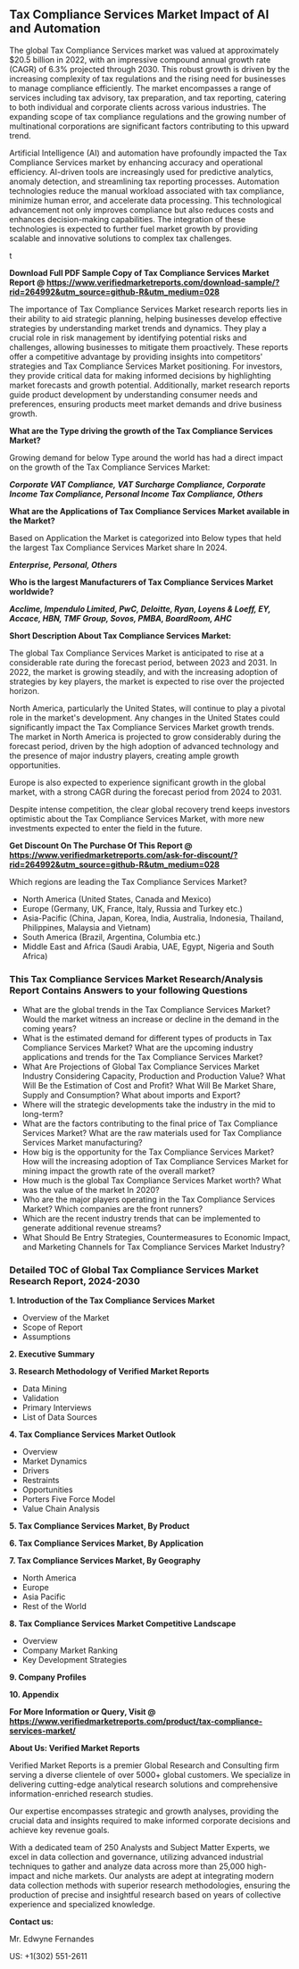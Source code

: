 <h2>Tax Compliance Services Market Impact of AI and Automation</h2><p>The global Tax Compliance Services market was valued at approximately $20.5 billion in 2022, with an impressive compound annual growth rate (CAGR) of 6.3% projected through 2030. This robust growth is driven by the increasing complexity of tax regulations and the rising need for businesses to manage compliance efficiently. The market encompasses a range of services including tax advisory, tax preparation, and tax reporting, catering to both individual and corporate clients across various industries. The expanding scope of tax compliance regulations and the growing number of multinational corporations are significant factors contributing to this upward trend.</p><p>Artificial Intelligence (AI) and automation have profoundly impacted the Tax Compliance Services market by enhancing accuracy and operational efficiency. AI-driven tools are increasingly used for predictive analytics, anomaly detection, and streamlining tax reporting processes. Automation technologies reduce the manual workload associated with tax compliance, minimize human error, and accelerate data processing. This technological advancement not only improves compliance but also reduces costs and enhances decision-making capabilities. The integration of these technologies is expected to further fuel market growth by providing scalable and innovative solutions to complex tax challenges.</p>t</p><p id="" class=""><strong>Download Full PDF Sample Copy of Tax Compliance Services Market Report @ <a href="https://www.verifiedmarketreports.com/download-sample/?rid=264992&utm_source=github-R&utm_medium=028" target="_blank">https://www.verifiedmarketreports.com/download-sample/?rid=264992&utm_source=github-R&utm_medium=028</a></strong></p><p>The importance of&nbsp;Tax Compliance Services Market research reports lies in their ability to aid strategic planning, helping businesses develop effective strategies by understanding market trends and dynamics. They play a crucial role in risk management by identifying potential risks and challenges, allowing businesses to mitigate them proactively. These reports offer a competitive advantage by providing insights into competitors' strategies and Tax Compliance Services Market positioning. For investors, they provide critical data for making informed decisions by highlighting market forecasts and growth potential. Additionally, market research reports guide product development by understanding consumer needs and preferences, ensuring products meet market demands and drive business growth.</p><p><strong>What are the&nbsp;Type driving the growth of the Tax Compliance Services Market?</strong></p><p id="" class="">Growing demand for below Type around the world has had a direct impact on the growth of the Tax Compliance Services Market:</p><em><strong>Corporate VAT Compliance, VAT Surcharge Compliance, Corporate Income Tax Compliance, Personal Income Tax Compliance, Others</strong></em></p><strong>What are the&nbsp;Applications&nbsp;of Tax Compliance Services Market available in the Market?</strong></p><p id="" class="">Based on Application the Market is categorized into Below types that held the largest Tax Compliance Services Market share In 2024.</p><em><strong>Enterprise, Personal, Others</strong></em></p><strong>Who is the largest Manufacturers of Tax Compliance Services Market worldwide?</strong></p><p><em><strong>Acclime, Impendulo Limited, PwC, Deloitte, Ryan, Loyens & Loeff, EY, Accace, HBN, TMF Group, Sovos, PMBA, BoardRoom, AHC</strong></em></p><p id="" class=""><strong>Short Description About Tax Compliance Services Market:</strong></p><p>The global Tax Compliance Services Market is anticipated to rise at a considerable rate during the forecast period, between 2023 and 2031. In 2022, the market is growing steadily, and with the increasing adoption of strategies by key players, the market is expected to rise over the projected horizon.</p><p>North America, particularly the United States, will continue to play a pivotal role in the market's development. Any changes in the United States could significantly impact the Tax Compliance Services Market growth trends. The market in North America is projected to grow considerably during the forecast period, driven by the high adoption of advanced technology and the presence of major industry players, creating ample growth opportunities.</p><p>Europe is also expected to experience significant growth in the global market, with a strong CAGR during the forecast period from 2024 to 2031.</p><p>Despite intense competition, the clear global recovery trend keeps investors optimistic about the Tax Compliance Services Market, with more new investments expected to enter the field in the future.</p><p id="" class=""><strong>Get Discount On The Purchase Of This Report @ <a href="https://www.verifiedmarketreports.com/ask-for-discount/?rid=264992&utm_source=github-R&utm_medium=028" target="_blank">https://www.verifiedmarketreports.com/ask-for-discount/?rid=264992&utm_source=github-R&utm_medium=028</a></strong></p>Which regions are leading the Tax Compliance Services Market?</p><ul><li>North America (United States, Canada and Mexico)</li><li>Europe (Germany, UK, France, Italy, Russia and Turkey etc.)</li><li>Asia-Pacific (China, Japan, Korea, India, Australia, Indonesia, Thailand, Philippines, Malaysia and Vietnam)</li><li>South America (Brazil, Argentina, Columbia etc.)</li><li>Middle East and Africa (Saudi Arabia, UAE, Egypt, Nigeria and South Africa)</li></ul><h3 id="" class="">This Tax Compliance Services Market Research/Analysis Report Contains Answers to your following Questions</h3><ul><li>What are the global trends in the Tax Compliance Services Market? Would the market witness an increase or decline in the demand in the coming years?</li><li>What is the estimated demand for different types of products in Tax Compliance Services Market? What are the upcoming industry applications and trends for the Tax Compliance Services Market?</li><li>What Are Projections of Global Tax Compliance Services Market Industry Considering Capacity, Production and Production Value? What Will Be the Estimation of Cost and Profit? What Will Be Market Share, Supply and Consumption? What about imports and Export?</li><li>Where will the strategic developments take the industry in the mid to long-term?</li><li>What are the factors contributing to the final price of Tax Compliance Services Market? What are the raw materials used for Tax Compliance Services Market manufacturing?</li><li>How big is the opportunity for the Tax Compliance Services Market? How will the increasing adoption of Tax Compliance Services Market for mining impact the growth rate of the overall market?</li><li>How much is the global Tax Compliance Services Market worth? What was the value of the market In 2020?</li><li>Who are the major players operating in the Tax Compliance Services Market? Which companies are the front runners?</li><li>Which are the recent industry trends that can be implemented to generate additional revenue streams?</li><li>What Should Be Entry Strategies, Countermeasures to Economic Impact, and Marketing Channels for Tax Compliance Services Market Industry?</li></ul><h3 id="" class="">Detailed TOC of Global Tax Compliance Services Market Research Report, 2024-2030</h3><p id="" class=""><strong>1. Introduction of the Tax Compliance Services Market</strong></p><ul><li>Overview of the Market</li><li>Scope of Report</li><li>Assumptions</li></ul><p id="" class=""><strong>2. Executive Summary</strong></p><p id="" class=""><strong>3. Research Methodology of Verified Market Reports</strong></p><ul><li>Data Mining</li><li>Validation</li><li>Primary Interviews</li><li>List of Data Sources</li></ul><p id="" class=""><strong>4. Tax Compliance Services Market Outlook</strong></p><ul><li>Overview</li><li>Market Dynamics</li><li>Drivers</li><li>Restraints</li><li>Opportunities</li><li>Porters Five Force Model</li><li>Value Chain Analysis</li></ul><p id="" class=""><strong>5. Tax Compliance Services Market, By Product</strong></p><p id="" class=""><strong>6. Tax Compliance Services Market, By Application</strong></p><p id="" class=""><strong>7. Tax Compliance Services Market, By Geography</strong></p><ul><li>North America</li><li>Europe</li><li>Asia Pacific</li><li>Rest of the World</li></ul><p id="" class=""><strong>8. Tax Compliance Services Market Competitive Landscape</strong></p><ul><li>Overview</li><li>Company Market Ranking</li><li>Key Development Strategies</li></ul><p id="" class=""><strong>9. Company Profiles</strong></p><p id="" class=""><strong>10. Appendix</strong></p><p id="" class=""><strong>For More Information or Query, Visit @ <a href="https://www.verifiedmarketreports.com/product/tax-compliance-services-market/" target="_blank">https://www.verifiedmarketreports.com/product/tax-compliance-services-market/</a></strong></p><p id="" class=""><strong>About Us: Verified Market Reports</strong></p><p id="" class="">Verified Market Reports is a premier Global Research and Consulting firm serving a diverse clientele of over 5000+ global customers. We specialize in delivering cutting-edge analytical research solutions and comprehensive information-enriched research studies.</p><p id="" class="">Our expertise encompasses strategic and growth analyses, providing the crucial data and insights required to make informed corporate decisions and achieve key revenue goals.</p><p id="" class="">With a dedicated team of 250 Analysts and Subject Matter Experts, we excel in data collection and governance, utilizing advanced industrial techniques to gather and analyze data across more than 25,000 high-impact and niche markets. Our analysts are adept at integrating modern data collection methods with superior research methodologies, ensuring the production of precise and insightful research based on years of collective experience and specialized knowledge.</p><p id="" class=""><strong>Contact us:</strong></p><p id="" class="">Mr. Edwyne Fernandes</p><p id="" class="">US: +1(302) 551-2611</p>
